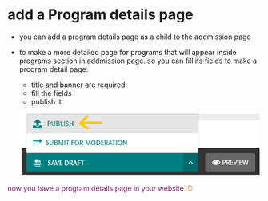 # add a Program details page
- you can add a program details page as a child to the addmission page 
- to make a more detailed page for programs that will appear inside programs section in addmission page. so you can fill its fields to make a program detail page:
    - title and banner are required.
    - fill the fields
    - publish it.

    ![publish program details page](../../images/microsites/publish.png)

<p style='color:#7D1E6A;'>now you have a program details page in your website <span style='color:#EC994B'>:D</span> </p>
